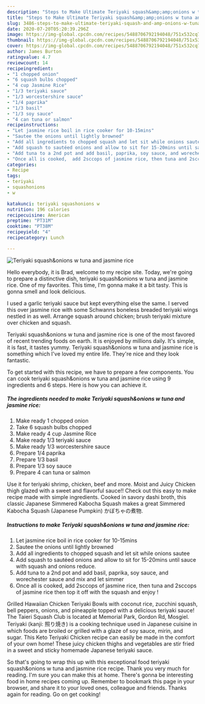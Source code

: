 ```yaml
---
description: "Steps to Make Ultimate Teriyaki squash&amp;amp;onions w tuna and jasmine rice"
title: "Steps to Make Ultimate Teriyaki squash&amp;amp;onions w tuna and jasmine rice"
slug: 3486-steps-to-make-ultimate-teriyaki-squash-and-amp-onions-w-tuna-and-jasmine-rice
date: 2020-07-20T05:20:39.296Z
image: https://img-global.cpcdn.com/recipes/5488706792194048/751x532cq70/teriyaki-squashonions-w-tuna-and-jasmine-rice-recipe-main-photo.jpg
thumbnail: https://img-global.cpcdn.com/recipes/5488706792194048/751x532cq70/teriyaki-squashonions-w-tuna-and-jasmine-rice-recipe-main-photo.jpg
cover: https://img-global.cpcdn.com/recipes/5488706792194048/751x532cq70/teriyaki-squashonions-w-tuna-and-jasmine-rice-recipe-main-photo.jpg
author: James Burton
ratingvalue: 4.7
reviewcount: 14
recipeingredient:
- "1 chopped onion"
- "6 squash bulbs chopped"
- "4 cup Jasmine Rice"
- "1/3 teriyaki sauce"
- "1/3 worcestershire sauce"
- "1/4 paprika"
- "1/3 basil"
- "1/3 soy sauce"
- "4 can tuna or salmon"
recipeinstructions:
- "Let jasmine rice boil in rice cooker for 10-15mins"
- "Sautee the onions until lightly browned"
- "Add all ingredients to chopped squash and let sit while onions sautee"
- "Add squash to sautéed onions and allow to sit for 15-20mins until sauce with squash and onions reduce."
- "Add tuna to a 2nd pot and add basil, paprika, soy sauce, and worechester sauce and mix and let simmer"
- "Once all is cooked,  add 2sccops of jasmine rice, then tuna and 2sccops of jasmine rice then top it off with the squash and enjoy !"
categories:
- Recipe
tags:
- teriyaki
- squashonions
- w

katakunci: teriyaki squashonions w 
nutrition: 196 calories
recipecuisine: American
preptime: "PT31M"
cooktime: "PT38M"
recipeyield: "4"
recipecategory: Lunch

---
```



![Teriyaki squash&amp;onions w tuna and jasmine rice](https://img-global.cpcdn.com/recipes/5488706792194048/751x532cq70/teriyaki-squashonions-w-tuna-and-jasmine-rice-recipe-main-photo.jpg)

Hello everybody, it is Brad, welcome to my recipe site. Today, we're going to prepare a distinctive dish, teriyaki squash&amp;onions w tuna and jasmine rice. One of my favorites. This time, I'm gonna make it a bit tasty. This is gonna smell and look delicious.

I used a garlic teriyaki sauce but kept everything else the same. I served this over jasmine rice with some Schwanns boneless breaded teriyaki wings nestled in as well. Arrange squash around chicken; brush teriyaki mixture over chicken and squash.

Teriyaki squash&amp;onions w tuna and jasmine rice is one of the most favored of recent trending foods on earth. It is enjoyed by millions daily. It's simple, it is fast, it tastes yummy. Teriyaki squash&amp;onions w tuna and jasmine rice is something which I've loved my entire life. They're nice and they look fantastic.


To get started with this recipe, we have to prepare a few components. You can cook teriyaki squash&amp;onions w tuna and jasmine rice using 9 ingredients and 6 steps. Here is how you can achieve it.

<!--inarticleads1-->

##### The ingredients needed to make Teriyaki squash&amp;onions w tuna and jasmine rice:

1. Make ready 1 chopped onion
1. Take 6 squash bulbs chopped
1. Make ready 4 cup Jasmine Rice
1. Make ready 1/3 teriyaki sauce
1. Make ready 1/3 worcestershire sauce
1. Prepare 1/4 paprika
1. Prepare 1/3 basil
1. Prepare 1/3 soy sauce
1. Prepare 4 can tuna or salmon


Use it for teriyaki shrimp, chicken, beef and more. Moist and Juicy Chicken thigh glazed with a sweet and flavorful sauce!! Check out this easy to make recipe made with simple ingredients. Cooked in savory dashi broth, this classic Japanese Simmered Kabocha Squash makes a great Simmered Kabocha Squash (Japanese Pumpkin) かぼちゃの煮物. 

<!--inarticleads2-->

##### Instructions to make Teriyaki squash&amp;onions w tuna and jasmine rice:

1. Let jasmine rice boil in rice cooker for 10-15mins
1. Sautee the onions until lightly browned
1. Add all ingredients to chopped squash and let sit while onions sautee
1. Add squash to sautéed onions and allow to sit for 15-20mins until sauce with squash and onions reduce.
1. Add tuna to a 2nd pot and add basil, paprika, soy sauce, and worechester sauce and mix and let simmer
1. Once all is cooked,  add 2sccops of jasmine rice, then tuna and 2sccops of jasmine rice then top it off with the squash and enjoy !


Grilled Hawaiian Chicken Teriyaki Bowls with coconut rice, zucchini squash, bell peppers, onions, and pineapple topped with a delicious teriyaki sauce! The Taieri Squash Club is located at Memorial Park, Gordon Rd, Mosgiel. Teriyaki (kanji: 照り焼き) is a cooking technique used in Japanese cuisine in which foods are broiled or grilled with a glaze of soy sauce, mirin, and sugar. This Keto Teriyaki Chicken recipe can easily be made in the comfort of your own home! These juicy chicken thighs and vegetables are stir fried in a sweet and sticky homemade Japanese teriyaki sauce. 

So that's going to wrap this up with this exceptional food teriyaki squash&amp;onions w tuna and jasmine rice recipe. Thank you very much for reading. I'm sure you can make this at home. There's gonna be interesting food in home recipes coming up. Remember to bookmark this page in your browser, and share it to your loved ones, colleague and friends. Thanks again for reading. Go on get cooking!
